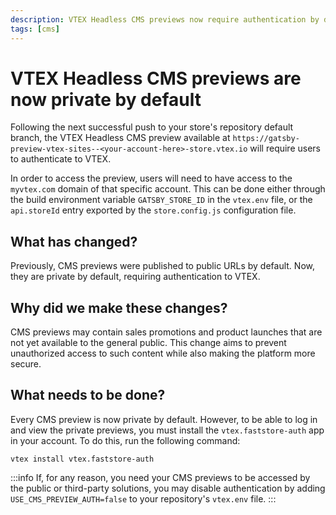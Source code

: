 ```yaml
---
description: VTEX Headless CMS previews now require authentication by default
tags: [cms]
---
```


# VTEX Headless CMS previews are now private by default

Following the next successful push to your store's repository default branch, the VTEX Headless CMS preview available at `https://gatsby-preview-vtex-sites--<your-account-here>-store.vtex.io` will require users to authenticate to VTEX.

<!--truncate-->

In order to access the preview, users will need to have access to the `myvtex.com` domain of that specific account. This can be done either through the build environment variable `GATSBY_STORE_ID` in the `vtex.env` file, or the `api.storeId` entry exported by the `store.config.js` configuration file.

## What has changed?

Previously, CMS previews were published to public URLs by default. Now, they are private by default, requiring authentication to VTEX.

## Why did we make these changes?

CMS previews may contain sales promotions and product launches that are not yet available to the general public. This change aims to prevent unauthorized access to such content while also making the platform more secure.

## What needs to be done?

Every CMS preview is now private by default. However, to be able to log in and view the private previews, you must install the `vtex.faststore-auth` app in your account. To do this, run the following command:

```
vtex install vtex.faststore-auth
```

:::info
If, for any reason, you need your CMS previews to be accessed by the public or third-party solutions, you may disable authentication by adding `USE_CMS_PREVIEW_AUTH=false` to your repository's `vtex.env` file.
:::
